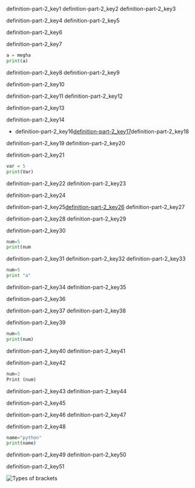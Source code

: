 definition-part-2_key1
definition-part-2_key2
definition-part-2_key3



definition-part-2_key4
definition-part-2_key5


definition-part-2_key6


definition-part-2_key7
```python
a = megha
print(a)
 ```
definition-part-2_key8
definition-part-2_key9


definition-part-2_key10


definition-part-2_key11
definition-part-2_key12


definition-part-2_key13

 
definition-part-2_key14
- definition-part-2_key16[definition-part-2_key17](https://www.youtube.com/watch?v=e4ax90XmUBc&t=156s)definition-part-2_key18

definition-part-2_key19
definition-part-2_key20


definition-part-2_key21
```python
var = 5
print(Var)
 ```
definition-part-2_key22
definition-part-2_key23


definition-part-2_key24


definition-part-2_key25[definition-part-2_key26](https://youtu.be/mNxDbLBBzno)
definition-part-2_key27


definition-part-2_key28
definition-part-2_key29


definition-part-2_key30
```python
num=5
print(num
 ```
definition-part-2_key31
definition-part-2_key32
definition-part-2_key33
```python
num=5
print "a"
 ```
definition-part-2_key34
definition-part-2_key35



definition-part-2_key36


definition-part-2_key37
definition-part-2_key38


definition-part-2_key39
```python
num=5
print(num)
 ```
definition-part-2_key40
definition-part-2_key41


definition-part-2_key42
```python
num=2
Print (num)
 ```
definition-part-2_key43
definition-part-2_key44


definition-part-2_key45


definition-part-2_key46
definition-part-2_key47


definition-part-2_key48
```python
name="python"
print(name)
 ```
definition-part-2_key49
definition-part-2_key50


definition-part-2_key51



![Types of brackets](https://www.grammar-monster.com/glossary/pics/types_of_brackets.png)